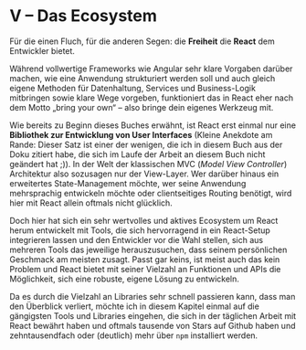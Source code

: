 # V – Das Ecosystem

Für die einen Fluch, für die anderen Segen: die **Freiheit** die **React** dem Entwickler bietet.

Während vollwertige Frameworks wie Angular sehr klare Vorgaben darüber machen, wie eine Anwendung strukturiert werden soll und auch gleich eigene Methoden für Datenhaltung, Services und Business-Logik mitbringen sowie klare Wege vorgeben, funktioniert das in React eher nach dem Motto „bring your own“ – also bringe dein eigenes Werkzeug mit.

Wie bereits zu Beginn dieses Buches erwähnt, ist React erst einmal nur eine **Bibliothek zur Entwicklung von User Interfaces** \(Kleine Anekdote am Rande: Dieser Satz ist einer der wenigen, die ich in diesem Buch aus der Doku zitiert habe, die sich im Laufe der Arbeit an diesem Buch nicht geändert hat ;\)\). In der Welt der klassischen MVC \(_Model View Controller_\) Architektur also sozusagen nur der View-Layer. Wer darüber hinaus ein erweitertes State-Management möchte, wer seine Anwendung mehrsprachig entwickeln möchte oder clientseitiges Routing benötigt, wird hier mit React allein oftmals nicht glücklich.

Doch hier hat sich ein sehr wertvolles und aktives Ecosystem um React herum entwickelt mit Tools, die sich hervorragend in ein React-Setup integrieren lassen und den Entwickler vor die Wahl stellen, sich aus mehreren Tools das jeweilige herauszusuchen, dass seinem persönlichen Geschmack am meisten zusagt. Passt gar keins, ist meist auch das kein Problem und React bietet mit seiner Vielzahl an Funktionen und APIs die Möglichkeit, sich eine robuste, eigene Lösung zu entwickeln.

Da es durch die Vielzahl an Libraries sehr schnell passieren kann, dass man den Überblick verliert, möchte ich in diesem Kapitel einmal auf die gängigsten Tools und Libraries eingehen, die sich in der täglichen Arbeit mit React bewährt haben und oftmals tausende von Stars auf Github haben und zehntausendfach oder \(deutlich\) mehr über `npm` installiert werden.

